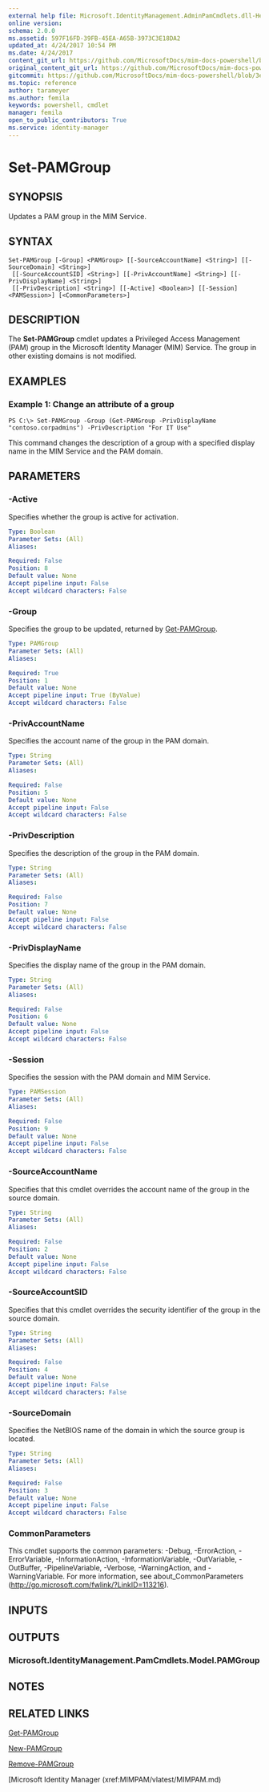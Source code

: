 ```yaml
---
external help file: Microsoft.IdentityManagement.AdminPamCmdlets.dll-Help.xml
online version: 
schema: 2.0.0
ms.assetid: 597F16FD-39FB-45EA-A65B-3973C3E18DA2
updated_at: 4/24/2017 10:54 PM
ms.date: 4/24/2017
content_git_url: https://github.com/MicrosoftDocs/mim-docs-powershell/blob/master/mim-cmdlets/MIMPAM/vlatest/Set-PAMGroup.md
original_content_git_url: https://github.com/MicrosoftDocs/mim-docs-powershell/blob/master/mim-cmdlets/MIMPAM/vlatest/Set-PAMGroup.md
gitcommit: https://github.com/MicrosoftDocs/mim-docs-powershell/blob/3e9264276b5141f0a82bd9905d67bb4900c9c2b3/mim-cmdlets/MIMPAM/vlatest/Set-PAMGroup.md
ms.topic: reference
author: tarameyer
ms.author: femila
keywords: powershell, cmdlet
manager: femila
open_to_public_contributors: True
ms.service: identity-manager
---
```


# Set-PAMGroup

## SYNOPSIS
Updates a PAM group in the MIM Service.

## SYNTAX

```
Set-PAMGroup [-Group] <PAMGroup> [[-SourceAccountName] <String>] [[-SourceDomain] <String>]
 [[-SourceAccountSID] <String>] [[-PrivAccountName] <String>] [[-PrivDisplayName] <String>]
 [[-PrivDescription] <String>] [[-Active] <Boolean>] [[-Session] <PAMSession>] [<CommonParameters>]
```

## DESCRIPTION
The **Set-PAMGroup** cmdlet updates a Privileged Access Management (PAM) group in the Microsoft Identity Manager (MIM) Service.
The group in other existing domains is not modified.

## EXAMPLES

### Example 1: Change an attribute of a group
```
PS C:\> Set-PAMGroup -Group (Get-PAMGroup -PrivDisplayName "contoso.corpadmins") -PrivDescription "For IT Use"
```

This command changes the description of a group with a specified display name in the MIM Service and the PAM domain.

## PARAMETERS

### -Active
Specifies whether the group is active for activation.

```yaml
Type: Boolean
Parameter Sets: (All)
Aliases: 

Required: False
Position: 8
Default value: None
Accept pipeline input: False
Accept wildcard characters: False
```

### -Group
Specifies the group to be updated, returned by [Get-PAMGroup](./Get-PAMGroup.md).

```yaml
Type: PAMGroup
Parameter Sets: (All)
Aliases: 

Required: True
Position: 1
Default value: None
Accept pipeline input: True (ByValue)
Accept wildcard characters: False
```

### -PrivAccountName
Specifies the account name of the group in the PAM domain.

```yaml
Type: String
Parameter Sets: (All)
Aliases: 

Required: False
Position: 5
Default value: None
Accept pipeline input: False
Accept wildcard characters: False
```

### -PrivDescription
Specifies the description of the group in the PAM domain.

```yaml
Type: String
Parameter Sets: (All)
Aliases: 

Required: False
Position: 7
Default value: None
Accept pipeline input: False
Accept wildcard characters: False
```

### -PrivDisplayName
Specifies the display name of the group in the PAM domain.

```yaml
Type: String
Parameter Sets: (All)
Aliases: 

Required: False
Position: 6
Default value: None
Accept pipeline input: False
Accept wildcard characters: False
```

### -Session
Specifies the session with the PAM domain and MIM Service.

```yaml
Type: PAMSession
Parameter Sets: (All)
Aliases: 

Required: False
Position: 9
Default value: None
Accept pipeline input: False
Accept wildcard characters: False
```

### -SourceAccountName
Specifies that this cmdlet overrides the account name of the group in the source domain.

```yaml
Type: String
Parameter Sets: (All)
Aliases: 

Required: False
Position: 2
Default value: None
Accept pipeline input: False
Accept wildcard characters: False
```

### -SourceAccountSID
Specifies that this cmdlet overrides the security identifier of the group in the source domain.

```yaml
Type: String
Parameter Sets: (All)
Aliases: 

Required: False
Position: 4
Default value: None
Accept pipeline input: False
Accept wildcard characters: False
```

### -SourceDomain
Specifies the NetBIOS name of the domain in which the source group is located.

```yaml
Type: String
Parameter Sets: (All)
Aliases: 

Required: False
Position: 3
Default value: None
Accept pipeline input: False
Accept wildcard characters: False
```

### CommonParameters
This cmdlet supports the common parameters: -Debug, -ErrorAction, -ErrorVariable, -InformationAction, -InformationVariable, -OutVariable, -OutBuffer, -PipelineVariable, -Verbose, -WarningAction, and -WarningVariable. For more information, see about_CommonParameters (http://go.microsoft.com/fwlink/?LinkID=113216).

## INPUTS

## OUTPUTS

### Microsoft.IdentityManagement.PamCmdlets.Model.PAMGroup

## NOTES

## RELATED LINKS

[Get-PAMGroup](xref:MIMPAM/vlatest/Get-PAMGroup.md)

[New-PAMGroup](xref:MIMPAM/vlatest/New-PAMGroup.md)

[Remove-PAMGroup](xref:MIMPAM/vlatest/Remove-PAMGroup.md)

[Microsoft Identity Manager (xref:MIMPAM/vlatest/MIMPAM.md)
